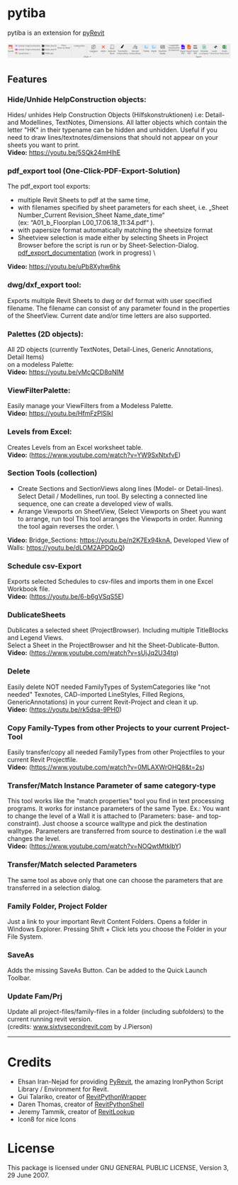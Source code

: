 # pytiba
pytiba is an extension for [pyRevit](http://eirannejad.github.io/pyRevit/)

![](https://github.com/tillbaum/pytiba/blob/master/pytiba%20documentation/pytiba.png)

## Features
### Hide/Unhide HelpConstruction objects:
Hides/ unhides Help Construction Objects (Hilfskonstruktionen) i.e: Detail- and Modellines, TextNotes, Dimensions. 
All latter objects which contain the letter "HK" in their typename can be hidden and unhidden. 
Useful if you need to draw lines/textnotes/dimensions that should not appear on your sheets you want to print.\
__Video:__ https://youtu.be/5SQk24mHIhE

### pdf_export tool (One-Click-PDF-Export-Solution)
The pdf_export tool exports: 
+   multiple Revit Sheets to pdf at the same time, 
+   with filenames specified by sheet parameters for each sheet, i.e. 
    „Sheet Number_Current Revision_Sheet Name_date_time“ \
    (ex: “A01_b_Floorplan L00_17.06.18_11:34.pdf“ ). 
+   with papersize format automatically matching the sheetsize format 
+   Sheetview selection is made either by selecting Sheets in Project Browser 
    before the script is run or by Sheet-Selection-Dialog. \
[pdf_export_documentation](pdf_export_doc.md) (work in progress) \
    
 __Video:__ https://youtu.be/uPb8Xyhw6hk 

### dwg/dxf_export tool:
Exports multiple Revit Sheets to dwg or dxf format with user specified filename.
The filename can consist of any parameter found in the properties of the SheetView. 
Current date and/or time letters are also supported. 

### Palettes (2D objects):
All 2D objects (currently TextNotes, Detail-Lines, Generic Annotations, Detail Items)\
on a modeless Palette:\
__Video:__ https://youtu.be/vMcQCD8qNIM 

### ViewFilterPalette:
Easily manage your ViewFilters from a Modeless Palette.\
__Video:__ https://youtu.be/HfmFzPlSlkI 

### Levels from Excel:
Creates Levels from an Excel worksheet table.  \
__Video:__ (https://www.youtube.com/watch?v=YW9SxNtxfvE)

### Section Tools (collection)
+ Create Sections and SectionViews along lines (Model- or Detail-lines).  
Select Detail / Modellines, run tool. 
By selecting a connected line sequence, one can create a developed view of walls. 
+ Arrange Viewports on SheetView, (Select Viewports on Sheet you want to arrange, run tool
This tool arranges the Viewports in order. Running the tool again reverses the order.   \

__Video:__ Bridge_Sections: https://youtu.be/n2K7Ex94knA, Developed View of Walls: https://youtu.be/dLOM2APDQpQ)

### Schedule csv-Export
Exports selected Schedules to csv-files and imports them in one Excel Workbook file.  \
__Video:__ (https://youtu.be/6-b6gVSqS5E)

### DublicateSheets
Dublicates a selected sheet (ProjectBrowser). Including multiple TitleBlocks and Legend Views. \
Select a Sheet in the ProjectBrowser and hit the Sheet-Dublicate-Button. \
__Video:__ (https://www.youtube.com/watch?v=sUjJq2U34tg)

### Delete
Easily delete NOT needed FamilyTypes of SystemCategories like "not needed" Texnotes, CAD-imported LineStyles, Filled Regions, GenericAnnotations)
in your current Revit-Project and clean it up.\
__Video:__ (https://youtu.be/rk5dsa-9PH0)

### Copy Family-Types from other Projects to your current Project-Tool
Easily transfer/copy all needed FamilyTypes from other Projectfiles to your current Revit Projectfile.\
__Video:__ (https://www.youtube.com/watch?v=0MLAXWrOHQ8&t=2s)

### Transfer/Match Instance Parameter of same category-type
This tool works like the "match properties" tool you find in text processing programs. It works for instance parameters of the same Type.
Ex.: You want to change the level of a Wall it is attached to (Parameters: base- and top-constraint). 
Just choose a scource walltype and pick the destination walltype. Parameters are transferred from source to destination i.e the 
wall changes the level.\
__Video:__ (https://www.youtube.com/watch?v=NOQwtMtklbY)

### Transfer/Match selected Parameters
The same tool as above only that one can choose the parameters that are transferred in a selection dialog.

### Family Folder, Project Folder
Just a link to your important Revit Content Folders. 
Opens a folder in Windows Explorer. 
Pressing Shift + Click lets you choose the Folder in your File System. 

### SaveAs
Adds the missing SaveAs Button. Can be added to the Quick Launch Toolbar. 

### Update Fam/Prj
Update all project-files/family-files in a folder (including subfolders) to the current running revit version.  
(credits: www.sixtysecondrevit.com by J.Pierson)



-----------------------------------------------------------------------------------------------------
# Credits
+ Ehsan Iran-Nejad for providing [PyRevit](https://github.com/eirannejad/pyRevit), the amazing IronPython Script Library / Environment for Revit. 
+ Gui Talariko, creator of [RevitPythonWrapper](https://revitpythonwrapper.readthedocs.io/en/latest/)
+ Daren Thomas, creator of [RevitPythonShell](https://github.com/architecture-building-systems/revitpythonshell)
+ Jeremy Tammik, creator of [RevitLookup](https://github.com/jeremytammik/RevitLookup)
+ Icon8 for nice Icons

# License
This package is licensed under GNU GENERAL PUBLIC LICENSE, Version 3, 29 June 2007.




